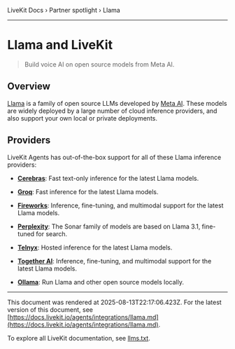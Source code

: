LiveKit Docs › Partner spotlight › Llama

---

# Llama and LiveKit

> Build voice AI on open source models from Meta AI.

## Overview

[Llama](https://www.llama.com/) is a family of open source LLMs developed by [Meta AI](https://www.meta.ai/). These models are widely deployed by a large number of cloud inference providers, and also support your own local or private deployments.

## Providers

LiveKit Agents has out-of-the-box support for all of these Llama inference providers:

- **[Cerebras](https://docs.livekit.io/agents/integrations/llm/cerebras.md)**: Fast text-only inference for the latest Llama models.

- **[Groq](https://docs.livekit.io/agents/integrations/llm/groq.md)**: Fast inference for the latest Llama models.

- **[Fireworks](https://docs.livekit.io/agents/integrations/llm/fireworks.md)**: Inference, fine-tuning, and multimodal support for the latest Llama models.

- **[Perplexity](https://docs.livekit.io/agents/integrations/llm/perplexity.md)**: The Sonar family of models are based on Llama 3.1, fine-tuned for search.

- **[Telnyx](https://docs.livekit.io/agents/integrations/llm/telnyx.md)**: Hosted inference for the latest Llama models.

- **[Together AI](https://docs.livekit.io/agents/integrations/llm/together.md)**: Inference, fine-tuning, and multimodal support for the latest Llama models.

- **[Ollama](https://docs.livekit.io/agents/integrations/llm/ollama.md)**: Run Llama and other open source models locally.

---

This document was rendered at 2025-08-13T22:17:06.423Z.
For the latest version of this document, see [https://docs.livekit.io/agents/integrations/llama.md](https://docs.livekit.io/agents/integrations/llama.md).

To explore all LiveKit documentation, see [llms.txt](https://docs.livekit.io/llms.txt).